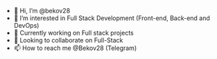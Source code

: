 - 👋 Hi, I’m @bekov28
- 👀 I’m interested in Full Stack Development (Front-end, Back-end and DevOps)
- 🌱 Currently working on Full stack projects
- 💞️ Looking to collaborate on Full-Stack
- 📫 How to reach me @Bekov28 (Telegram)

<!---
Bekov28/Bekov28 is a ✨ special ✨ repository because its `README.md` (this file) appears on your GitHub profile.
You can click the Preview link to take a look at your changes.
--->
